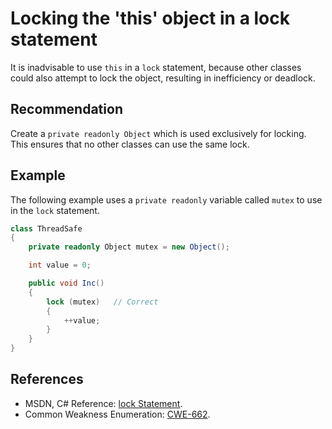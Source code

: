# Locking the 'this' object in a lock statement
It is inadvisable to use `this` in a `lock` statement, because other classes could also attempt to lock the object, resulting in inefficiency or deadlock.


## Recommendation
Create a `private readonly Object` which is used exclusively for locking. This ensures that no other classes can use the same lock.


## Example
The following example uses a `private readonly` variable called `mutex` to use in the `lock` statement.


```csharp
class ThreadSafe
{
    private readonly Object mutex = new Object();

    int value = 0;

    public void Inc()
    {
        lock (mutex)   // Correct
        {
            ++value;
        }
    }
}

```

## References
* MSDN, C\# Reference: [lock Statement](http://msdn.microsoft.com/en-gb/library/c5kehkcz.aspx).
* Common Weakness Enumeration: [CWE-662](https://cwe.mitre.org/data/definitions/662.html).
